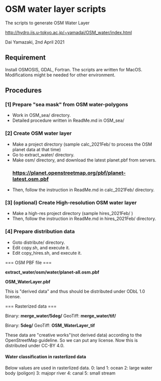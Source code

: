 # OSM water layer scripts
The scripts to generate OSM Water Layer

http://hydro.iis.u-tokyo.ac.jp/~yamadai/OSM_water/index.html

Dai Yamazaki, 2nd April 2021

## Requirement
Install OSMOSIS, GDAL, Fortran.
The scripts are written for MacOS. Modifications might be needed for other environment.

## Procedures
### [1] Prepare "sea mask" from OSM water-polygons
- Work in OSM_sea/ directory.
- Detailed procedure written in ReadMe.md in OSM_sea/

### [2] Create OSM water layer
- Make a project directory (sample calc_2021Feb/ to process the OSM planet data at that time)
- Go to extract_water/ directory.
- Make osm/ directory, and download the latest planet.pbf from servers.
    ### https://planet.openstreetmap.org/pbf/planet-latest.osm.pbf
- Then, follow the instruction in ReadMe.md  in calc_2021Feb/ directory.

### [3] (optional) Create High-resolution OSM water layer
- Make a high-res project directory (sample hires_2021Feb/ )
- Then, follow the instruction in ReadMe.md  in hires_2021Feb/ directory.

### [4] Prepare distribution data
- Goto distribute/ directory.
- Edit copy.sh, and execute it.
- Edit copy_hires.sh, and execute it.

=== OSM PBF file ===

<Original> **extract_water/osm/water/planet-all.osm.pbf**

<Copied as> **OSM_WaterLayer.pbf**

This is "derived data" and thus should be distributed under ODbL 1.0 license.

=== Rasterized data ===

<Original>

Binary: **merge_water/5deg/**
GeoTiff: **merge_water/tif/**

<Copied as>

Binary: **5deg/**
GeoTiff: **OSM_WaterLayer_tif**

These data are "creative works"(not derived data) according to the OpenStreetMap guideline. So we can put any license. Now this is distributed under CC-BY 4.0.

#### Water classification in rasterlized data
Below values are used in rasterlized data.
0: land
1: ocean
2: large water body (poligon)
3: majopr river
4: canal
5: small stream

